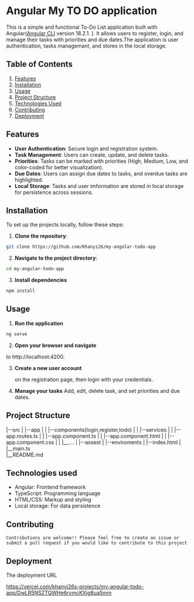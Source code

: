 # Angular My TO  DO application

This is a simple and functional To-Do List application built with Angular([Angular CLI](https://github.com/angular/angular-cli) version 18.2.1.
). It allows users to register, login, and manage their tasks with priorities and due dates.The application is user authentication, tasks managemant, and stores in the local storage.

## Table of Contents

1. [Features](#features)
2. [Installation](#installation)
3. [Usage](#usage)
4. [Project Structure](#project-structure)
5. [Technologies Used](#technologies-used)
6. [Contributing](#contributing)
7. [Deployment](#deployment)


## Features

- **User Authentication**: Secure login and registration system.
- **Task Management**:  Users can create, update, and delete tasks.
- **Priorities**: Tasks can be marked with priorities (High, Medium, Low, and color-coded for better visualization).
- **Due Dates**:  Users can assign due dates to tasks, and overdue tasks are highlighted.
- **Local Storage**:  Tasks and user imformation are stored in local storage for persistence across sessions.


## Installation

To set up the projects locally, follow these steps:


1. **Clone the repository**:
 
 ```bash
 git clone https://github.com/Khanyi26/my-angular-todo-app
 ```


2. **Navigate to the project directory**:

```bash
cd my-angular-todo-app
```
3. **Install dependencies**

```bash
npm install 
```

## Usage

1. **Run the application**

```bash
ng serve 
```

2. **Open your browser and navigate**

to http://localhost:4200.

3. **Create a new user account**

    on the registration page, then login with your credentials.

4. **Manage your tasks**
    Add, edit, delete task, and set priorities and due dates.


## Project Structure

|--src 
|   |--app
|   |   |--components(login,register,todo)
|   |   |--services
|   |   |--app.routes.ts
|   |   |--app.component.ts
|   |   |--app.component.html
|   |   |--app.component.css
|   |   |__....
|   |--assest
|   |--enviroments
|   |--index.html
|   |__main.ts  
|__README.md


## Technologies used

- Angular: Frontend framework
- TypeScript: Programming language
- HTML/CSS: Markup and styling 
- Local storage: For data persistence

## Contributing
    Contributions are welcome!! Please feel free to create an issue or submit a pull request if you would like to contribute to this project


## Deployment

The deployment URL

https://vercel.com/khanyi26s-projects/my-angular-todo-app/DwLR5NSZTQWHe6rvmcKXjg8ua5mm